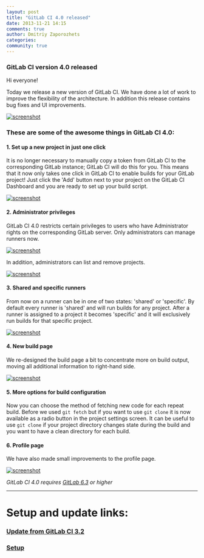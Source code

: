 ```yaml
---
layout: post
title: "GitLab CI 4.0 released"
date: 2013-11-21 14:15
comments: true
author: Dmitriy Zaporozhets
categories:
community: true
---
```


### GitLab CI version 4.0 released

Hi everyone!

Today we release a new version of GitLab CI.
We have done a lot of work to improve the flexibility of the architecture.
In addition this release contains bug fixes and UI improvements.

[![screenshot](/images/ci_4_0/dashboard.png)](/images/ci_4_0/dashboard.png)

<!-- more -->

### These are some of the awesome things in GitLab CI 4.0:


#### 1. Set up a new project in just one click

It is no longer necessary to manually copy a token from GitLab CI to the corresponding GitLab instance; GitLab CI will do this for you.
This means that it now only takes one click in GitLab CI to enable builds for your GitLab project!
Just click the 'Add' button next to your project on the GitLab CI Dashboard and you are ready to set up your build script.

[![screenshot](/images/ci_4_0/one-click.png)](/images/ci_4_0/one-click.png)

#### 2. Administrator privileges

GitLab CI 4.0 restricts certain privileges to users who have Administrator rights on the corresponding GitLab server.
Only administrators can manage runners now.

[![screenshot](/images/ci_4_0/runners.png)](/images/ci_4_0/runners.png)

In addition, administrators can list and remove projects.

[![screenshot](/images/ci_4_0/admin-projects.png)](/images/ci_4_0/admin-projects.png)

#### 3. Shared and specific runners

From now on a runner can be in one of two states: 'shared' or 'specific'.
By default every runner is 'shared' and will run builds for any project.
After a runner is assigned to a project it becomes 'specific' and it will exclusively run builds for that specific project.

[![screenshot](/images/ci_4_0/runner-page.png)](/images/ci_4_0/runner-page.png)

#### 4. New build page

We re-designed the build page a bit to concentrate more on build output, moving all additional information to right-hand side.

[![screenshot](/images/ci_4_0/build-page.png)](/images/ci_4_0/build-page.png)

#### 5. More options for build configuration

Now you can choose the method of fetching new code for each repeat build.
Before we used `git fetch` but if you want to use `git clone` it is now available as a radio button in the project settings screen.
It can be useful to use `git clone` if your project directory changes state during the build and you want to have a clean directory for each build.

#### 6. Profile page

We have also made small improvements to the profile page.

[![screenshot](/images/ci_4_0/profile.png)](/images/ci_4_0/profile.png)


*GitLab CI 4.0 requires [GitLab 6.3](/2013/11/21/gitlab-ce-6-dot-3-released) or higher*
- - -

# Setup and update links:

### [Update from GitLab CI 3.2](https://github.com/gitlabhq/gitlab-ci/blob/master/doc/update/3.2-to-4.0.md)
### [Setup](https://github.com/gitlabhq/gitlab-ci/blob/4-0-stable/doc/installation.md)

